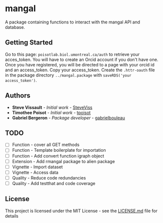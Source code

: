 # mangal

A package containing functions to interact with the mangal API and database.

## Getting Started

Go to this page: `poisotlab.biol.umontreal.ca/auth` to retrieve your acces_token. You will have to create an Orcid account if you don't have one. Once you have registered, you will be directed to a page with your orcid id and an access_token. Copy your access_token. Create the ```.httr-oauth``` file in the package directory ```../mangal.package``` with ```saveRDS('your access_token')```.

## Authors

* **Steve Vissault** - *Initial work* - [SteveViss](https://github.com/SteveViss)
* **Timothee Poisot** - *Initial work* - [tpoisot](https://github.com/tpoisot)
* **Gabriel Bergeron** - *Package developer* - [gabrielbouleau](https://github.com/gabrielbouleau)

## TODO

- [ ] Function - cover all GET methods
- [ ] Function - Template boilerplate for importation
- [ ] Function - Add convert function igraph object
- [ ] Extension - Add rmangal package to alien package
- [ ] Vignette - Import dataset
- [ ] Vignette - Access data
- [ ] Quality - Reduce code redundancies
- [ ] Quality - Add testthat and code coverage

## License

This project is licensed under the MIT License - see the [LICENSE.md](LICENSE.md) file for details
